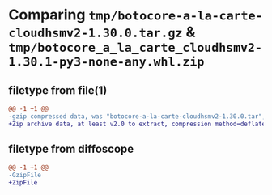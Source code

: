# Comparing `tmp/botocore-a-la-carte-cloudhsmv2-1.30.0.tar.gz` & `tmp/botocore_a_la_carte_cloudhsmv2-1.30.1-py3-none-any.whl.zip`

## filetype from file(1)

```diff
@@ -1 +1 @@
-gzip compressed data, was "botocore-a-la-carte-cloudhsmv2-1.30.0.tar", last modified: Tue Jul  4 01:44:10 2023, max compression
+Zip archive data, at least v2.0 to extract, compression method=deflate
```

## filetype from diffoscope

```diff
@@ -1 +1 @@
-GzipFile
+ZipFile
```

